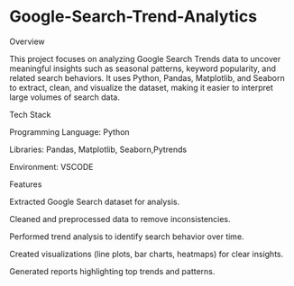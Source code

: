 # Google-Search-Trend-Analytics

Overview

This project focuses on analyzing Google Search Trends data to uncover meaningful insights such as seasonal patterns, keyword popularity, and related search behaviors. It uses Python, Pandas, Matplotlib, and Seaborn to extract, clean, and visualize the dataset, making it easier to interpret large volumes of search data.

Tech Stack

Programming Language: Python

Libraries: Pandas, Matplotlib, Seaborn,Pytrends

Environment: VSCODE

Features

Extracted Google Search dataset for analysis.

Cleaned and preprocessed data to remove inconsistencies.

Performed trend analysis to identify search behavior over time.

Created visualizations (line plots, bar charts, heatmaps) for clear insights.

Generated reports highlighting top trends and patterns.
